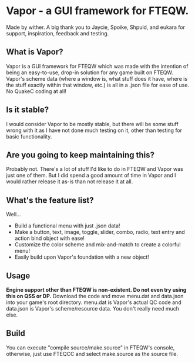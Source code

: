 # Vapor - a GUI framework for FTEQW.
Made by wither. A big thank you to Jaycie, Spoike, Shpuld, and eukara for support, inspiration, feedback and testing.
## What is Vapor?
Vapor is a GUI framework for FTEQW which was made with the intention of being an easy-to-use, drop-in solution for any game built on FTEQW. Vapor's scheme data (where a window is, what stuff does it have, where is the stuff exactly within that window, etc.) is all in a .json file for ease of use. No QuakeC coding at all!
## Is it stable?
I would consider Vapor to be mostly stable, but there will be some stuff wrong with it as I have not done much testing on it, other than testing for basic functionality.
## Are you going to keep maintaining this?
Probably not. There's a lot of stuff I'd like to do in FTEQW and Vapor was just one of them. But I did spend a good amount of time in Vapor and I would rather release it as-is than not release it at all.
## What's the feature list?
Well...
- Build a functional menu with just .json data!
- Make a button, text, image, toggle, slider, combo, radio, text entry and action bind object with ease!
- Customize the color scheme and mix-and-match to create a colorful menu!
- Easily build upon Vapor's foundation with a new object!
## Usage
**Engine support other than FTEQW is non-existent. Do not even try using this on QSS or DP.**
Download the code and move menu.dat and data.json into your game's root directory. menu.dat is Vapor's actual QC code and data.json is Vapor's scheme/resource data. You don't really need much else.
## Build
You can execute "compile source/make.source" in FTEQW's console, otherwise, just use FTEQCC and select make.source as the source file.
